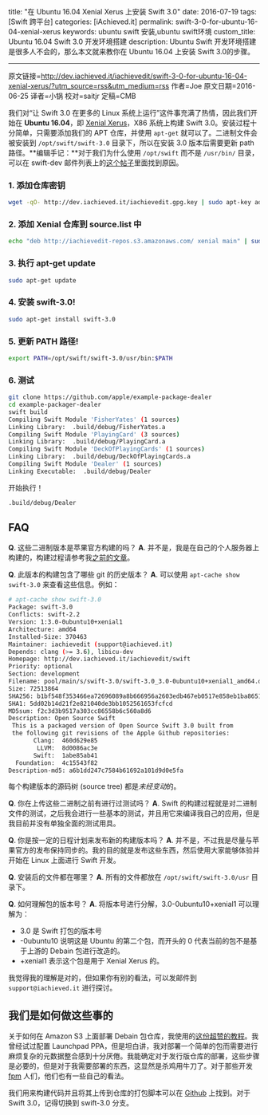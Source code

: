 title: "在 Ubuntu 16.04 Xenial Xerus 上安装 Swift 3.0"
date: 2016-07-19
tags: [Swift 跨平台]
categories: [iAchieved.it]
permalink: swift-3-0-for-ubuntu-16-04-xenial-xerus
keywords: ubuntu swift 安装,ubuntu swift环境
custom_title: Ubuntu 16.04 Swift 3.0 开发环境搭建
description: Ubuntu Swift 开发环境搭建是很多人不会的，那么本文就来教你在 Ubuntu 16.04 上安装 Swift 3.0的步骤。

---
原文链接=http://dev.iachieved.it/iachievedit/swift-3-0-for-ubuntu-16-04-xenial-xerus/?utm_source=rss&utm_medium=rss
作者=Joe
原文日期=2016-06-25
译者=小锅
校对=saitjr
定稿=CMB

<!--此处开始正文-->

我们对“让 Swift 3.0 在更多的 Linux 系统上运行”这件事充满了热情，因此我们开始在 **Ubuntu 16.04**，即 [Xenial Xerus](http://releases.ubuntu.com/16.04/)，X86 系统上构建 Swift 3.0。安装过程十分简单，只需要添加我们的 APT 仓库，并使用 `apt-get` 就可以了。二进制文件会被安装到 `/opt/swift/swift-3.0` 目录下，所以在安装 3.0 版本后需要更新 path 路径。**编辑手记：**对于我们为什么使用 `/opt/swift` 而不是 `/usr/bin/` 目录，可以在 swift-dev 邮件列表上的[这个帖子](https://lists.swift.org/pipermail/swift-dev/Week-of-Mon-20160425/001838.html)里面找到原因。

<!-- more -->

### 1. 添加仓库密钥

```bash
wget -qO- http://dev.iachieved.it/iachievedit.gpg.key | sudo apt-key add -
```

### 2. 添加 Xenial 仓库到 source.list 中

```bash
echo "deb http://iachievedit-repos.s3.amazonaws.com/ xenial main" | sudo tee --append /etc/apt/sources.list
```

### 3. 执行 apt-get update

```bash
sudo apt-get update
```

### 4. 安装 swift-3.0!

```bash
sudo apt-get install swift-3.0
```

### 5. 更新 PATH 路径!

```bash
export PATH=/opt/swift/swift-3.0/usr/bin:$PATH
```

### 6. 测试

```bash
git clone https://github.com/apple/example-package-dealer
cd example-packager-dealer
swift build
Compiling Swift Module 'FisherYates' (1 sources)
Linking Library:  .build/debug/FisherYates.a
Compiling Swift Module 'PlayingCard' (3 sources)
Linking Library:  .build/debug/PlayingCard.a
Compiling Swift Module 'DeckOfPlayingCards' (1 sources)
Linking Library:  .build/debug/DeckOfPlayingCards.a
Compiling Swift Module 'Dealer' (1 sources)
Linking Executable:  .build/debug/Dealer
```

开始执行！

```bash
.build/debug/Dealer
```

## FAQ

**Q**. 这些二进制版本是苹果官方构建的吗？
**A**. 并不是，我是在自己的个人服务器上构建的，构建过程请参考我[之前的文章](http://dev.iachieved.it/iachievedit/keeping-up-with-open-source-swift/)。

**Q**. 此版本的构建包含了哪些 git 的历史版本？
**A**. 可以使用 `apt-cache show swift-3.0` 来查看这些信息。例如：

```bash
# apt-cache show swift-3.0
Package: swift-3.0
Conflicts: swift-2.2
Version: 1:3.0-0ubuntu10+xenial1
Architecture: amd64
Installed-Size: 370463
Maintainer: iachievedit (support@iachieved.it)
Depends: clang (>= 3.6), libicu-dev
Homepage: http://dev.iachieved.it/iachievedit/swift
Priority: optional
Section: development
Filename: pool/main/s/swift-3.0/swift-3.0_3.0-0ubuntu10+xenial1_amd64.deb
Size: 72513864
SHA256: b1bf548f353466ea72696089a8b666956a2603edb467eb0517e858eb1ba86511
SHA1: 5dd02b14d21f2e821040de3bb1052561653fcfcd
MD5sum: f2c3d3b9517a303cc86558b6c560a8d6
Description: Open Source Swift
 This is a packaged version of Open Source Swift 3.0 built from
 the following git revisions of the Apple Github repositories:
       Clang:  460d629e85
        LLVM:  8d0086ac3e
       Swift:  1abe85ab41
  Foundation:  4c15543f82
Description-md5: a6b1dd247c7584b61692a101d9d0e5fa
```

每个构建版本的源码树 (source tree) 都是*未经变动*的。

**Q**. 你在上传这些二进制之前有进行过测试吗？
**A**. Swift 的构建过程就是对二进制文件的测试，之后我会进行一些基本的测试，并且用它来编译我自己的应用，但是我目前并没有单独全面的测试用具。

**Q**. 你是按一定的日程计划来发布新的构建版本吗？
**A**. 并不是，不过我是尽量与苹果官方的发布保持同步的。我的目的就是发布这些东西，然后使用大家能够体验并开始在 Linux 上面进行 Swift 开发。

**Q**. 安装后的文件都在哪里？
**A**. 所有的文件都放在 `/opt/swift/swift-3.0/usr` 目录下。

**Q**. 如何理解包的版本号？
**A**. 将版本号进行分解，3.0-0ubuntu10+xenial1 可以理解为：

* 3.0 是 Swift 打包的版本号
* -0ubuntu10 说明这是 Ubuntu 的第二个包，而开头的 0 代表当前的包不是基于上游的 Debain 包进行改造的。
* +xenial1 表示这个包是用于 Xenial Xerus 的。

我觉得我的理解是对的，但如果你有别的看法，可以发邮件到 `support@iachieved.it` 进行探讨。

## 我们是如何做这些事的

关于如何在 Amazon S3 上面部署 Debain 包仓库，我使用的[这份超赞的教程](http://xn.pinkhamster.net/blog/tech/host-a-debian-repository-on-s3.html)。我曾经试过配置 Launchpad PPA，但是坦白讲，我对部署一个简单的包而需要进行麻烦复杂的元数据整合感到十分厌倦。我能确定对于发行版仓库的部署，这些步骤是必要的，但是对于我需要部署的东西，这显然是杀鸡用牛刀了。对于那些开发 [fpm](https://github.com/jordansissel/fpm) 人们，他们也有一些自己的看法。

我们用来构建代码并且将其上传到仓库的打包脚本可以在 [Github](https://github.com/iachievedit/package-swift) 上找到。对于 Swift 3.0，记得切换到 swift-3.0 分支。